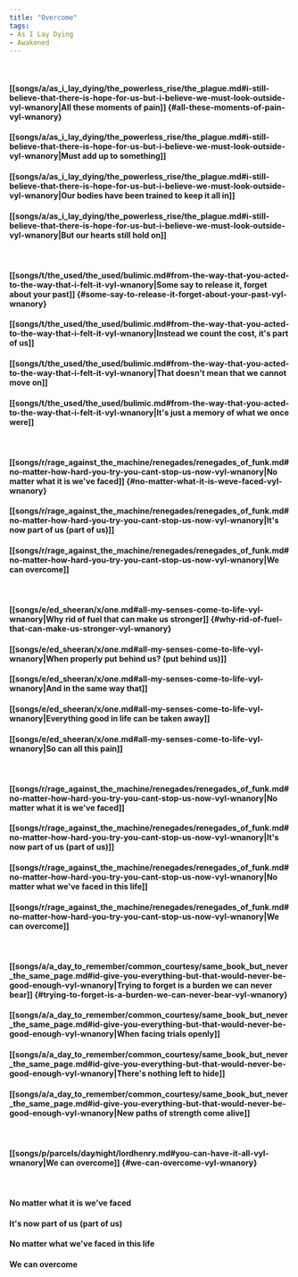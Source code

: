 ```yaml
---
title: "Overcome"
tags:
- As I Lay Dying
- Awakened
---
```

&nbsp;
#### [[songs/a/as_i_lay_dying/the_powerless_rise/the_plague.md#i-still-believe-that-there-is-hope-for-us-but-i-believe-we-must-look-outside-vyl-wnanory|All these moments of pain]] {#all-these-moments-of-pain-vyl-wnanory}
#### [[songs/a/as_i_lay_dying/the_powerless_rise/the_plague.md#i-still-believe-that-there-is-hope-for-us-but-i-believe-we-must-look-outside-vyl-wnanory|Must add up to something]]
#### [[songs/a/as_i_lay_dying/the_powerless_rise/the_plague.md#i-still-believe-that-there-is-hope-for-us-but-i-believe-we-must-look-outside-vyl-wnanory|Our bodies have been trained to keep it all in]]
#### [[songs/a/as_i_lay_dying/the_powerless_rise/the_plague.md#i-still-believe-that-there-is-hope-for-us-but-i-believe-we-must-look-outside-vyl-wnanory|But our hearts still hold on]]
&nbsp;
#### [[songs/t/the_used/the_used/bulimic.md#from-the-way-that-you-acted-to-the-way-that-i-felt-it-vyl-wnanory|Some say to release it, forget about your past]] {#some-say-to-release-it-forget-about-your-past-vyl-wnanory}
#### [[songs/t/the_used/the_used/bulimic.md#from-the-way-that-you-acted-to-the-way-that-i-felt-it-vyl-wnanory|Instead we count the cost, it's part of us]]
#### [[songs/t/the_used/the_used/bulimic.md#from-the-way-that-you-acted-to-the-way-that-i-felt-it-vyl-wnanory|That doesn't mean that we cannot move on]]
#### [[songs/t/the_used/the_used/bulimic.md#from-the-way-that-you-acted-to-the-way-that-i-felt-it-vyl-wnanory|It's just a memory of what we once were]]
&nbsp;
#### [[songs/r/rage_against_the_machine/renegades/renegades_of_funk.md#no-matter-how-hard-you-try-you-cant-stop-us-now-vyl-wnanory|No matter what it is we've faced]] {#no-matter-what-it-is-weve-faced-vyl-wnanory}
#### [[songs/r/rage_against_the_machine/renegades/renegades_of_funk.md#no-matter-how-hard-you-try-you-cant-stop-us-now-vyl-wnanory|It's now part of us (part of us)]]
#### [[songs/r/rage_against_the_machine/renegades/renegades_of_funk.md#no-matter-how-hard-you-try-you-cant-stop-us-now-vyl-wnanory|We can overcome]]
&nbsp;
#### [[songs/e/ed_sheeran/x/one.md#all-my-senses-come-to-life-vyl-wnanory|Why rid of fuel that can make us stronger]] {#why-rid-of-fuel-that-can-make-us-stronger-vyl-wnanory}
#### [[songs/e/ed_sheeran/x/one.md#all-my-senses-come-to-life-vyl-wnanory|When properly put behind us? (put behind us)]]
#### [[songs/e/ed_sheeran/x/one.md#all-my-senses-come-to-life-vyl-wnanory|And in the same way that]]
#### [[songs/e/ed_sheeran/x/one.md#all-my-senses-come-to-life-vyl-wnanory|Everything good in life can be taken away]]
#### [[songs/e/ed_sheeran/x/one.md#all-my-senses-come-to-life-vyl-wnanory|So can all this pain]]
&nbsp;
#### [[songs/r/rage_against_the_machine/renegades/renegades_of_funk.md#no-matter-how-hard-you-try-you-cant-stop-us-now-vyl-wnanory|No matter what it is we've faced]]
#### [[songs/r/rage_against_the_machine/renegades/renegades_of_funk.md#no-matter-how-hard-you-try-you-cant-stop-us-now-vyl-wnanory|It's now part of us (part of us)]]
#### [[songs/r/rage_against_the_machine/renegades/renegades_of_funk.md#no-matter-how-hard-you-try-you-cant-stop-us-now-vyl-wnanory|No matter what we've faced in this life]]
#### [[songs/r/rage_against_the_machine/renegades/renegades_of_funk.md#no-matter-how-hard-you-try-you-cant-stop-us-now-vyl-wnanory|We can overcome]]
&nbsp;
#### [[songs/a/a_day_to_remember/common_courtesy/same_book_but_never_the_same_page.md#id-give-you-everything-but-that-would-never-be-good-enough-vyl-wnanory|Trying to forget is a burden we can never bear]] {#trying-to-forget-is-a-burden-we-can-never-bear-vyl-wnanory}
#### [[songs/a/a_day_to_remember/common_courtesy/same_book_but_never_the_same_page.md#id-give-you-everything-but-that-would-never-be-good-enough-vyl-wnanory|When facing trials openly]]
#### [[songs/a/a_day_to_remember/common_courtesy/same_book_but_never_the_same_page.md#id-give-you-everything-but-that-would-never-be-good-enough-vyl-wnanory|There's nothing left to hide]]
#### [[songs/a/a_day_to_remember/common_courtesy/same_book_but_never_the_same_page.md#id-give-you-everything-but-that-would-never-be-good-enough-vyl-wnanory|New paths of strength come alive]]
&nbsp;
#### [[songs/p/parcels/day∕night/lordhenry.md#you-can-have-it-all-vyl-wnanory|We can overcome]] {#we-can-overcome-vyl-wnanory}
&nbsp;
#### No matter what it is we've faced
#### It's now part of us (part of us)
#### No matter what we've faced in this life
#### We can overcome
